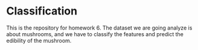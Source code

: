# Classification

This is the repository for homework 6. 
The dataset we are going analyze is about mushrooms, and we have to classify the features and predict the edibility of the mushroom. 

